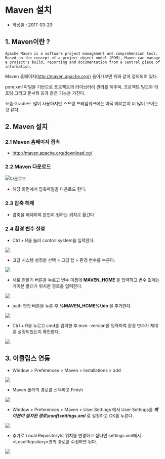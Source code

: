 # Maven 설치

- 작성일 : 2017-03-20

## 1. Maven이란 ?

```
Apache Maven is a software project management and comprehension tool. Based on the concept of a project object model (POM), Maven can manage a project's build, reporting and documentation from a central piece of information.
```

Maven 홈페이지(http://maven.apache.org/) 들어가보면 위와 같이 정의되어 있다.

pom.xml 파일을 기반으로 프로젝트의 라이브러리 관리를 해주며, 프로젝트 빌드와 리포팅 그리고 문서화 등과 같은 기능을 가진다.

요즘 Gradle도 많이 사용하지만 스프링 프레임워크에는 아직 메이븐이 더 많이 보이는 것 같다.

## 2. Maven 설치

### 2.1 Maven 홈페이지 접속

- http://maven.apache.org/download.cgi

### 2.2 Maven 다운로드

![다운로드](../Image/Maven1.png)

- 해당 화면에서 압축파일을 다운로드 한다.

### 2.3 압축 해제

- 압축을 해제하여 본인이 원하는 위치로 옮긴다

### 2.4 환경 변수 설정

- Ctrl + R을 눌러 control system을 입력한다.

![](../Image/Maven2.PNG)

- 고급 시스템 설정을 선택 > 고급 탭 > 환경 변수를 누른다.

![](../Image/Maven3.PNG)

- 새로 만들기 버튼을 누르고 변수 이름에 **MAVEN_HOME** 을 입력하고 변수 값에는 메이븐 폴더가 위치한 경로를 입력한다.

![](../Image/Maven4.PNG)  

- path 편집 버튼을 누른 후 **%MAVEN_HOME%\bin** 을 추가한다.

![](../Image/Maven5.PNG)

- Ctrl + R을 누르고 cmd를 입력한 후 mvn -version을 입력하여 환경 변수가 제대로 설정되었는지 확인한다.

![](../Image/Maven6.PNG)

## 3. 이클립스 연동

- Window  > Preferences > Maven > Installations > add

![](../Image/Maven7.PNG)

- Maven 폴더의 경로를 선택하고 Finish

![](../Image/Maven8.PNG)

- Window > Preferences > Maven > User Settings 에서 User Settings를
***메이븐이 설치된 경로\conf\settings.xml*** 로 설정하고 OK를 누른다.

![](../Image/Maven10.PNG)

- 추가로 Local Repository의 위치를 변경하고 싶다면 settings.xml에서 \<LocalRepsitory>안의 경로를 수정하면 된다.

![](../Image/Maven9.PNG)
